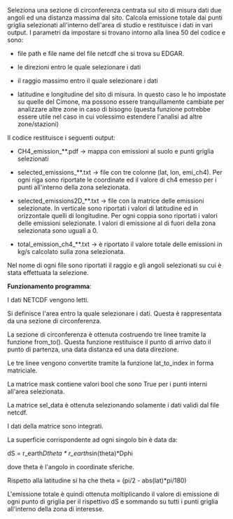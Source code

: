 Seleziona una sezione di circonferenza centrata sul sito di misura dati due angoli ed una distanza massima dal sito.
Calcola emissione totale dai punti griglia selezionati all'interno dell'area di studio e restituisce i dati in vari output.
I parametri da impostare si trovano intorno alla linea 50 del codice e sono:

- file path e file name del file netcdf che si trova su EDGAR.

- le direzioni entro le quale selezionare i dati

- il raggio massimo entro il quale selezionare i dati

- latitudine e longitudine del sito di misura. In questo caso le ho impostate su quelle del Cimone, ma possono essere tranquillamente cambiate per analizzare altre zone in caso di bisogno (questa funzione potrebbe essere utile nel caso in cui volessimo estendere l'analisi ad altre zone/stazioni)

Il codice restituisce i seguenti output:

- CH4_emission_**.pdf    ->   mappa con emissioni al suolo e punti griglia selezionati

- selected_emissions_**.txt   ->   file con tre colonne (lat, lon, emi_ch4). Per ogni riga sono riportate le coordinate ed il valore di ch4 emesso per i punti all'interno della zona selezionata.

- selected_emissions2D_**.txt   ->   file con la matrice delle emissioni selezionate. In verticale sono riportati i valori di latitudine ed in orizzontale quelli di longitudine. Per ogni coppia sono riportati i valori delle emissioni selezionate. I valori di emissione al di fuori della zona selezionata sono uguali a 0.

 - total_emission_ch4_**.txt   ->   è riportato il valore totale delle emissioni in kg/s calcolato sulla zona selezionata.

Nel nome di ogni file sono riportati il raggio e gli angoli selezionati su cui è stata effettuata la selezione.

**Funzionamento programma**:

I dati NETCDF vengono letti.

Si definisce l'area entro la quale selezionare i dati. Questa è rappresentata da una sezione di circonferenza. 

La sezione di circonferenza è ottenuta costruendo tre linee tramite la funzione from_to(). Questa funzione restituisce il punto di arrivo dato il punto di partenza, una data distanza ed una data direzione.

Le tre linee vengono convertite tramite la funzione lat_to_index in forma matriciale.

La matrice mask contiene valori bool che sono True per i punti interni all'area selezionata.

La matrice sel_data è ottenuta selezionando solamente i dati validi dal file netcdf.

I dati della matrice sono integrati.

La superficie corrispondente ad ogni singolo bin è data da:

dS = r_earth*Dtheta * r_earth*sin(theta)*Dphi

dove theta è l'angolo in coordinate sferiche.

Rispetto alla latitudine si ha che theta = (pi/2 - abs(lat)*pi/180)

L'emissione totale è quindi ottenuta moltiplicando il valore di emissione di ogni punto di griglia per il rispettivo dS e sommando su tutti i punti griglia all'interno della zona di interesse.
